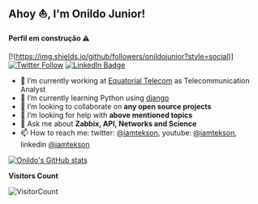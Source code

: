 ## Ahoy ⛵️, I'm **Onildo Junior**!

#### Perfil em construção ⚠️ ####

[!(https://img.shields.io/github/followers/onildojunior?style=social)]
[![Twitter Follow](https://img.shields.io/twitter/follow/iamtekson?style=social)](https://twitter.com/iamtekson)
[![LinkedIn Badge](https://img.shields.io/badge/My-LinkedIn-blue)](https://www.linkedin.com/in/iamtekson/)

- 🔭 I’m currently working at [Equatorial Telecom](https://www.equatorialtelecom.com.br/) 
    as Telecommunication Analyst
- 🌱 I’m currently learning Python using [django](https://www.djangoproject.com/)
- 👯 I’m looking to collaborate on **any open source projects** 
- 🤔 I’m looking for help with **above mentioned topics**
- 💬 Ask me about **Zabbix, API, Networks and Science**
- 📫 How to reach me: twitter: [@iamtekson](https://twitter.com/iamtekson), youtube: [@iamtekson](https://www.youtube.com/iamtekson), linkedin [@iamtekson](https://www.linkedin.com/in/iamtekson/)


[![Onildo's GitHub stats](https://github-readme-stats.vercel.app/api?username=onildojunior&count_private=true)](https://github.com/onildojunior)

**Visitors Count**

![VisitorCount](https://profile-counter.glitch.me/{onildojunior}/count.svg)
